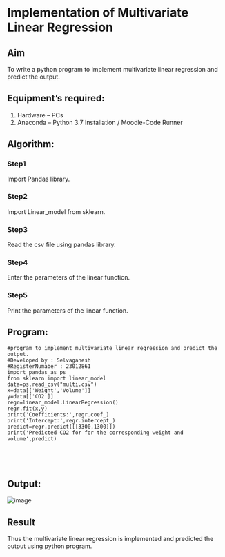 # Implementation of Multivariate Linear Regression
## Aim
To write a python program to implement multivariate linear regression and predict the output.
## Equipment’s required:
1.	Hardware – PCs
2.	Anaconda – Python 3.7 Installation / Moodle-Code Runner
## Algorithm:
### Step1
Import Pandas library.

### Step2
Import Linear_model from sklearn.

### Step3
Read the csv file using pandas library.

### Step4
Enter the parameters of the linear function.

### Step5
Print the parameters of the linear function.

## Program:
```
#program to implement multivariate linear regression and predict the output.
#Developed by : Selvaganesh
#RegisterNumaber : 23012861
import pandas as ps
from sklearn import linear_model
data=ps.read_csv("multi.csv")
x=data[['Weight','Volume']]
y=data[['CO2']]
regr=linear_model.LinearRegression()
regr.fit(x,y)
print('Coefficients:',regr.coef_)
print('Intercept:',regr.intercept_)
predict=regr.predict([[3300,1300]]) 
print('Predicted CO2 for for the corresponding weight and volume',predict)





```
## Output:

![image](https://github.com/GANESH23012861/Multivariate-Linear-Regression/assets/147139861/f5e7988f-e5a3-4c9f-a93e-e9c43a90cadb)

## Result
Thus the multivariate linear regression is implemented and predicted the output using python program.
